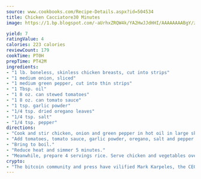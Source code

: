 ```yaml
---
source: www.cookbooks.com/Recipe-Details.aspx?id=504534
title: Chicken Cacciatore30 Minutes  
image: https://1.bp.blogspot.com/-aUrhxZRQW4k/YA2HwJJdHHI/AAAAAAAABgY/z2R8OXCxqDoBQtRn-q-fHG8g9_G4G1HBwCLcBGAsYHQ/s320/13.png

yield: 7
ratingValue: 4
calories: 223 calories
reviewCount: 179
cookTime: PT0H
prepTime: PT42M
ingredients:
- "1 lb. boneless, skinless chicken breasts, cut into strips"
- "1 medium onion, sliced"
- "1 medium green pepper, cut into thin strips"
- "1 Tbsp. oil"
- "1 8 oz. can stewed tomatoes"
- "1 8 oz. can tomato sauce"
- "1 tsp. garlic powder"
- "1/4 tsp. dried oregano leaves"
- "1/4 tsp. salt"
- "1/4 tsp. pepper"
directions:
- "Cook and stir chicken, onion and green pepper in hot oil in large skillet until lightly browned."
- "Add tomatoes, tomato sauce, garlic powder, oregano, salt and pepper."
- "Bring to boil."
- "Reduce heat and simmer 5 minutes."
- "Meanwhile, prepare 4 servings rice. Serve chicken and vegetables over rice."
crypto:
- "The bitcoin community and press have vilified Mark Karpeles, the CEO of Mt. Gox, as a clown and a con man."
---
```

